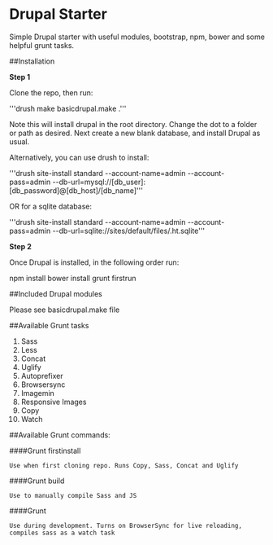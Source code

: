 Drupal Starter
============

Simple Drupal starter with useful modules, bootstrap, npm, bower and some helpful grunt tasks.

##Installation

**Step 1**

Clone the repo, then run:

'''drush make basicdrupal.make .'''

Note this will install drupal in the root directory. Change the dot to a folder or path as desired. Next create a new blank database, and install Drupal as usual. 

Alternatively, you can use drush to install:

'''drush site-install standard --account-name=admin --account-pass=admin --db-url=mysql://[db_user]:[db_password]@[db_host]/[db_name]'''

OR for a sqlite database:

'''drush site-install standard --account-name=admin --account-pass=admin --db-url=sqlite://sites/default/files/.ht.sqlite'''

**Step 2**

Once Drupal is installed, in the following order run:

npm install
bower install
grunt firstrun

##Included Drupal modules

Please see basicdrupal.make file

##Available Grunt tasks

1. Sass
2. Less
3. Concat
4. Uglify
5. Autoprefixer
6. Browsersync
7. Imagemin
8. Responsive Images
9. Copy
3. Watch

##Available Grunt commands:

####Grunt firstinstall

```Use when first cloning repo. Runs Copy, Sass, Concat and Uglify```

####Grunt build

```Use to manually compile Sass and JS```

####Grunt

```Use during development. Turns on BrowserSync for live reloading, compiles sass as a watch task```
